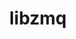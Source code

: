 ---
title: "libzmq"
layout: cache
categories: [package, develop]
meta: {"versions": ["4.3.4"], "compilers": ["gcc@7.5.0"]}
spec_files: 
 - spec-0.json
spec_names:
 - 'libzmq@4.3.4%gcc@7.5.0~docs~drafts+libbsd+libsodium arch=linux-ubuntu18.04-x86_64 ^libbsd@0.11.5%gcc@7.5.0 arch=linux-ubuntu18.04-x86_64 ^libmd@1.0.4%gcc@7.5.0 arch=linux-ubuntu18.04-x86_64 ^libsodium@1.0.18%gcc@7.5.0 arch=linux-ubuntu18.04-x86_64 ^pkgconf@1.8.0%gcc@7.5.0 arch=linux-ubuntu18.04-x86_64'
---